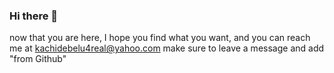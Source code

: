 ### Hi there 👋
now that you are here, I hope you find what you want, and you can reach me at kachidebelu4real@yahoo.com
make sure to leave a message and add "from Github"

<!--
**kachithe1st/kachithe1st** is a ✨ _special_ ✨ repository because its `README.md` (this file) appears on your GitHub profile.

Here are some ideas to get you started:

- 🔭 I’m currently working on ...
- 🌱 I’m currently learning ...
- 👯 I’m looking to collaborate on ...
- 🤔 I’m looking for help with ...
- 💬 Ask me about ...
- 📫 How to reach me: ...
- 😄 Pronouns: ...
- ⚡ Fun fact: ...
-->
